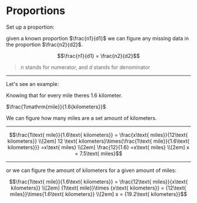 # Proportions

Set up a proportion:

given a known proportion $`\frac{n1}{d1}`$ we can figure any missing data in the
proportion $`\frac{n2}{d2}`$.

```math
\frac{n1}{d1} = \frac{n2}{d2}
```

> $`n`$ stands for numerator, and $`d`$ stands for denominator

---

Let's see an example:

Knowing that for every mile theres 1.6 kilometer.

$`\frac{1\mathrm{mile}}{1.6{kilometers}}`$

We can figure how many miles are a set amount of kilometers.

---

```math
\frac{1\text{ mile}}{1.6\text{ kilometers}} = \frac{x\text{ miles}}{12\text{ kilometers}}
\\[2em]
12 \text{ kilometers}\times{\frac{1\text{ mile}}{1.6\text{ kilometers}}} =x\text{ miles}
\\[2em]
\frac{12}{1.6} =x\text{ miles}
\\[2em]
x = 7.5\text{ miles}
```

---

or we can figure the amount of kilometers for a given amount of miles:

```math
\frac{1\text{ mile}}{1.6\text{ kilometers}} = \frac{12\text{ miles}}{x\text{ kilometers}}
\\[2em]
{1\text{ mile}}\times {x\text{ kilometers}} = {12\text{ miles}}\times{1.6\text{ kilometers}}
\\[2em]
x = {19.2\text{ kilometers}}
```
